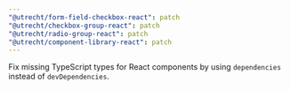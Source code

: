 ```yaml
---
"@utrecht/form-field-checkbox-react": patch
"@utrecht/checkbox-group-react": patch
"@utrecht/radio-group-react": patch
"@utrecht/component-library-react": patch
---
```


Fix missing TypeScript types for React components by using `dependencies` instead of `devDependencies`.
